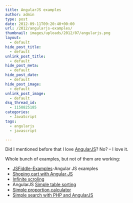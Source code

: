 ```yaml
---
title: AngularJS examples
author: admin
type: post
date: 2012-09-11T09:20:40+00:00
url: /2012/angularjs-examples/
thumbnail: images/uploads/2012/07/angularjs.png
layout:
  - default
hide_post_title:
  - default
unlink_post_title:
  - default
hide_post_meta:
  - default
hide_post_date:
  - default
hide_post_image:
  - default
unlink_post_image:
  - default
dsq_thread_id:
  - 1158825185
categories:
  - JavaScript
tags:
  - angularjs
  - javascript

---
```

Did I mentioned before that I love [AngularJS](http://angularjs.org/)? No? &#8211; I love it.

Whole bunch of examples, but not of them are working: 
* [JSFiddle-Examples](https://github.com/angular/angular.js/wiki/JSFiddle-Examples)\-Angular JS examples 
* [Shoping cart with Angular JS](http://jsfiddle.net/slav123/75m7e/3/) 
* [Infinite scroling](http://jsfiddle.net/slav123/pS3VE/) 
* AngularJS [Simple table sorting](http://jsfiddle.net/vojtajina/js64b/14/) 
* [Simple proportion calculator](http://jsfiddle.net/slav123/beDRU/) 
* [Simple search with PHP and AngularJS](http://www.cleverweb.nl/javascript/a-simple-search-with-angularjs-and-php/)
